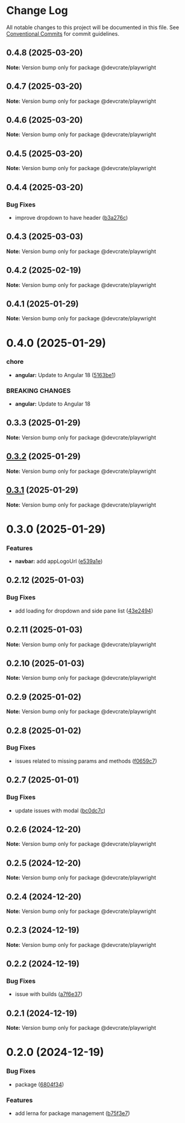 # Change Log

All notable changes to this project will be documented in this file.
See [Conventional Commits](https://conventionalcommits.org) for commit guidelines.

## 0.4.8 (2025-03-20)

**Note:** Version bump only for package @devcrate/playwright





## 0.4.7 (2025-03-20)

**Note:** Version bump only for package @devcrate/playwright





## 0.4.6 (2025-03-20)

**Note:** Version bump only for package @devcrate/playwright





## 0.4.5 (2025-03-20)

**Note:** Version bump only for package @devcrate/playwright





## 0.4.4 (2025-03-20)


### Bug Fixes

* improve dropdown to have header ([b3a276c](https://github.com/danda-panda-bytes/devcrate/commit/b3a276cd0712762ba3afda03db71030a547dd935))





## 0.4.3 (2025-03-03)

**Note:** Version bump only for package @devcrate/playwright





## 0.4.2 (2025-02-19)

**Note:** Version bump only for package @devcrate/playwright





## 0.4.1 (2025-01-29)

**Note:** Version bump only for package @devcrate/playwright





# 0.4.0 (2025-01-29)


### chore

* **angular:** Update to Angular 18 ([5163be1](https://github.com/danda-panda-bytes/devcrate/commit/5163be1f7d07149b2b3e5e3cdbafc87817795416))


### BREAKING CHANGES

* **angular:** Update to Angular 18





## 0.3.3 (2025-01-29)

**Note:** Version bump only for package @devcrate/playwright





## [0.3.2](https://github.com/danda-panda-bytes/devcrate/compare/@devcrate/playwright@0.3.1...@devcrate/playwright@0.3.2) (2025-01-29)

**Note:** Version bump only for package @devcrate/playwright





## [0.3.1](https://github.com/danda-panda-bytes/devcrate/compare/@devcrate/playwright@0.3.0...@devcrate/playwright@0.3.1) (2025-01-29)

**Note:** Version bump only for package @devcrate/playwright





# 0.3.0 (2025-01-29)


### Features

* **navbar:** add appLogoUrl ([e539a1e](https://github.com/danda-panda-bytes/devcrate/commit/e539a1e1a244025abeea21a1690f623fae69f888))





## 0.2.12 (2025-01-03)


### Bug Fixes

* add loading for dropdown and side pane list ([43e2494](https://github.com/danda-panda-bytes/devcrate/commit/43e249459089f49291c52ca64481b8f37d1aee74))





## 0.2.11 (2025-01-03)

**Note:** Version bump only for package @devcrate/playwright





## 0.2.10 (2025-01-03)

**Note:** Version bump only for package @devcrate/playwright





## 0.2.9 (2025-01-02)

**Note:** Version bump only for package @devcrate/playwright





## 0.2.8 (2025-01-02)


### Bug Fixes

* issues related to missing params and methods ([f0659c7](https://github.com/danda-panda-bytes/devcrate/commit/f0659c732241d4f252e1552ebab5bfa3a219be2e))





## 0.2.7 (2025-01-01)


### Bug Fixes

* update issues with modal ([bc0dc7c](https://github.com/danda-panda-bytes/devcrate/commit/bc0dc7c1aee8015e8798966c88e790ddc0525c24))





## 0.2.6 (2024-12-20)

**Note:** Version bump only for package @devcrate/playwright





## 0.2.5 (2024-12-20)

**Note:** Version bump only for package @devcrate/playwright





## 0.2.4 (2024-12-20)

**Note:** Version bump only for package @devcrate/playwright





## 0.2.3 (2024-12-19)

**Note:** Version bump only for package @devcrate/playwright





## 0.2.2 (2024-12-19)


### Bug Fixes

* issue with builds ([a7f6e37](https://github.com/danda-panda-bytes/devcrate/commit/a7f6e377117525945a8ef70dcc209b07eb8517d5))





## 0.2.1 (2024-12-19)

**Note:** Version bump only for package @devcrate/playwright





# 0.2.0 (2024-12-19)


### Bug Fixes

* package ([6804f34](https://github.com/danda-panda-bytes/devcrate/commit/6804f3465a4e8ccf5ad5f4e5d81aed2aefed0012))


### Features

* add lerna for package management ([b75f3e7](https://github.com/danda-panda-bytes/devcrate/commit/b75f3e7a414d7e7b02df9de17529212ae14f9169))
